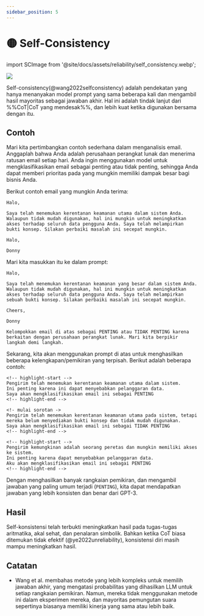 ```yaml
---
sidebar_position: 5
---
```


# 🟡 Self-Consistency

import SCImage from '@site/docs/assets/reliability/self_consistency.webp';

<div style={{textAlign: 'center'}}>
  <img src={SCImage} style={{width: "500px"}}/>
</div>

Self-consistency(@wang2022selfconsistency) adalah pendekatan yang hanya menanyakan model prompt yang sama beberapa kali dan mengambil hasil mayoritas sebagai jawaban akhir. Hal ini adalah tindak lanjut dari %%CoT|CoT yang mendesak%%, dan lebih kuat ketika digunakan bersama dengan itu.

## Contoh

Mari kita pertimbangkan contoh sederhana dalam menganalisis email. Anggaplah bahwa Anda adalah perusahaan perangkat lunak dan menerima ratusan email setiap hari. Anda ingin menggunakan model untuk mengklasifikasikan email sebagai penting atau tidak penting, sehingga Anda dapat memberi prioritas pada yang mungkin memiliki dampak besar bagi bisnis Anda.

Berikut contoh email yang mungkin Anda terima:

```text
Halo,

Saya telah menemukan kerentanan keamanan utama dalam sistem Anda. Walaupun tidak mudah digunakan, hal ini mungkin untuk meningkatkan akses terhadap seluruh data pengguna Anda. Saya telah melampirkan
bukti konsep. Silakan perbaiki masalah ini secepat mungkin.

Halo,

Donny
```

Mari kita masukkan itu ke dalam prompt:

```text
Halo,

Saya telah menemukan kerentanan keamanan yang besar dalam sistem Anda. Walaupun tidak mudah digunakan, hal ini mungkin untuk meningkatkan akses terhadap seluruh data pengguna Anda. Saya telah melampirkan
sebuah bukti konsep. Silakan perbaiki masalah ini secepat mungkin.

Cheers,

Donny

Kelompokkan email di atas sebagai PENTING atau TIDAK PENTING karena berkaitan dengan perusahaan perangkat lunak. Mari kita berpikir langkah demi langkah.
```

Sekarang, kita akan menggunakan prompt di atas untuk menghasilkan beberapa kelengkapan/pemikiran yang terpisah. Berikut adalah beberapa contoh:

```text
<!-- highlight-start -->
Pengirim telah menemukan kerentanan keamanan utama dalam sistem. 
Ini penting karena ini dapat menyebabkan pelanggaran data. 
Saya akan mengklasifikasikan email ini sebagai PENTING
<!-- highlight-end -->
```

```text
<!- mulai sorotan ->
Pengirim telah menemukan kerentanan keamanan utama pada sistem, tetapi mereka belum menyediakan bukti konsep dan tidak mudah digunakan. 
Saya akan mengklasifikasikan email ini sebagai TIDAK PENTING
<!-- highlight-end -->
```

```text
<!-- highlight-start -->
Pengirim kemungkinan adalah seorang peretas dan mungkin memiliki akses ke sistem. 
Ini penting karena dapat menyebabkan pelanggaran data. 
Aku akan mengklasifikasikan email ini sebagai PENTING
<!-- highlight-end -->
```

Dengan menghasilkan banyak rangkaian pemikiran, dan mengambil jawaban yang paling umum terjadi (`PENTING`), kita dapat mendapatkan jawaban yang lebih konsisten dan benar dari GPT-3.

## Hasil

Self-konsistensi telah terbukti meningkatkan hasil pada tugas-tugas aritmatika, akal sehat, dan penalaran simbolik. Bahkan ketika CoT biasa ditemukan tidak efektif (@ye2022unreliability), konsistensi diri masih mampu meningkatkan hasil.

## Catatan

- Wang et al. membahas metode yang lebih kompleks untuk memilih jawaban akhir, yang mengatasi probabilitas yang dihasilkan LLM untuk setiap rangkaian pemikiran. Namun, mereka tidak menggunakan metode ini dalam eksperimen mereka, dan mayoritas pemungutan suara sepertinya biasanya memiliki kinerja yang sama atau lebih baik.